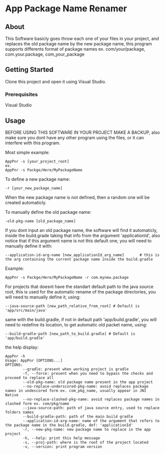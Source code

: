 # App Package Name Renamer

## About
This Software basicly goes throw each one of your files in your project, and replaces the old package name by the new package name, this program supports differents format of package names ex. com/your/package, com.your.package, com_your_package

## Getting Started
Clone this project and open it using Visual Studio.

### Prerequisites

Visual Studio

## Usage
BEFORE USING THIS SOFTWARE IN YOUR PROJECT MAKE A BACKUP, also make sure you dont have any other program using the files, or it can interfere with this program.

Most simple example:

```
AppPnr -s [your_project_root] 
ex.
AppPnr -s Packge/Here/MyPackageName
```

To define a new package name:
```
-r [your_new_package_name]
```
When the new package name is not defined, then a random one will be created automaticly.

To manually define the old package name:
```
-old-pkg-name [old_package_name]
```
If you dont input an old package name, the software will find it automaticly, inside the build.grade taking that info from the argument 'applicationId', also notice that if this argument name is not this default one, you will need to manually define it with:

```
--application-id-arg-name [new_applicationId_arg_name]       # this is the arg containing the current package name inside the build.gradle
```

Example:
```
AppPnr -s Packge/Here/MyPackageName -r com.mynew.package
```
For projects that doesnt have the standart default path to the java source root, this is used for the automatic rename of the package directories, you will need to manually define it, using:
```
--java-source-path [new_path_relative_from_root] # Default is 'app/src/main/java'
```
same with the build.gradle, if not in default path 'app/build.gradle', you will need to redefine its location, to get automatic old packet name, using:
```
--build-gradle-path [new_path_to_build.gradle] # Default is 'app/build.gradle'
```
the help display:
```
AppPnr -h
Usage: AppPnr [OPTIONS...]
OPTIONS:
        --gradle: present when working project is gradle
        -f, --force: present when you need to bypass the checks and proceed to replace all
        --old-pkg-name: old package name present in the app project
        --no-replace-underscored-pkg-name: avoid replaces package names in undescored form ex. com_pkg_name, usually appear in JNI Native
        --no-replace-slashed-pkg-name: avoid replaces package names in slashed form ex. com/pkg/name
        --java-source-path: path of java source entry, used to replace folders names
        --build-gradle-path: path of the main build gradle
        --application-id-arg-name: name of the argument that refers to the package name in the build.gradle, def: 'applicationId'
        -r, --new-pkg-name: new package name to replace in the app project
        -h, --help: print this help message
        -s, --proj-path: where is the root of the project located
        -v, --version: print program version
```
